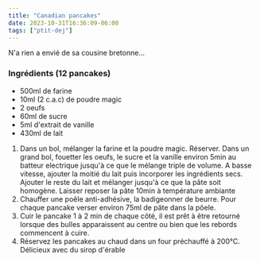 ```yaml
---
title: "Canadian pancakes"
date: 2023-10-31T16:36:09-06:00
tags: ["ptit-dej"]
---
```


N'a rien a envié de sa cousine bretonne...

### Ingrédients (12 pancakes)
* 500ml de farine
* 10ml (2 c.a.c) de poudre magic
* 2 oeufs
* 60ml de sucre
* 5ml d'extrait de vanille
* 430ml de lait

1. Dans un bol, mélanger la farine et la poudre magic. Réserver. Dans un grand bol, fouetter les oeufs, le sucre et la vanille environ 5min au batteur electrique jusqu'à ce que le mélange triple de volume. A basse vitesse, ajouter la moitié du lait puis incorporer les ingrédients secs. Ajouter le reste du lait et mélanger jusqu'à ce que la pâte soit homogène. Laisser reposer la pâte 10min à température ambiante
1. Chauffer une poêle anti-adhésive, la badigeonner de beurre. Pour chaque pancake verser environ 75ml de pâte dans la pôele.
1. Cuir le pancake 1 à 2 min de chaque côté, il est prêt à être retourné lorsque des bulles apparaissent au centre ou bien que les rebords commencent à cuire.
1. Réservez les pancakes au chaud dans un four préchauffé à 200°C. Délicieux avec du sirop d'érable